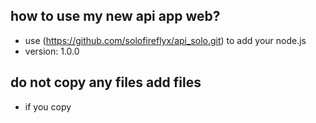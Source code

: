 how to use my new api app web?
-

- use (https://github.com/solofireflyx/api_solo.git) to add your node.js
- version: 1.0.0

do not copy any files add files
-

- if you copy 
